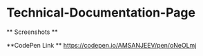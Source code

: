 # Technical-Documentation-Page


**  Screenshots  **



**CodePen Link **
https://codepen.io/AMSANJEEV/pen/oNeOLmj
